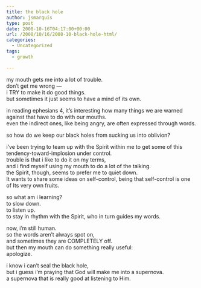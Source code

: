 ```yaml
---
title: the black hole
author: jsmarquis
type: post
date: 2008-10-16T04:17:00+00:00
url: /2008/10/16/2008-10-black-hole-html/
categories:
  - Uncategorized
tags:
  - growth

---
```

my mouth gets me into a lot of trouble.  
don&#8217;t get me wrong &#8212;  
i TRY to make it do good things.  
but sometimes it just seems to have a mind of its own.

in reading ephesians 4, it&#8217;s interesting how many things we are warned against that have to do with our mouths.  
even the indirect ones, like being angry, are often expressed through words.

so how do we keep our black holes from sucking us into oblivion?

i&#8217;ve been trying to team up with the Spirit within me to get some of this tendency-toward-implosion under control.  
trouble is that i like to do it on my terms,  
and i find myself using my mouth to do a lot of the talking.  
the Spirit, though, seems to prefer me to quiet down.  
It wants to share some ideas on self-control, being that self-control is one of Its very own fruits.

so what am i learning?  
to slow down.  
to listen up.  
to stay in rhythm with the Spirit, who in turn guides my words.

now, i&#8217;m still human.  
so the words aren&#8217;t always spot on,  
and sometimes they are COMPLETELY off.  
but then my mouth can do something really useful:  
apologize.

i know i can&#8217;t seal the black hole,  
but i guess i&#8217;m praying that God will make me into a supernova.  
a supernova that is really good at listening to Him.